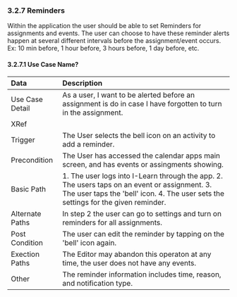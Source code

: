 ### 3.2.7 Reminders

Within the application the user should be able to set Reminders for assignments and events. The user can choose to have these reminder alerts happen at several different intervals before the assignment/event occurs. Ex: 10 min before, 1 hour before, 3 hours before, 1 day before, etc.

#### 3.2.7.1 Use Case Name?

|Data           | Description |
|:--------------|:-----------------|
|Use Case Detail| As a user, I want to be alerted before an assignment is do in case I have forgotten to turn in the assignment. |
|XRef           ||
|Trigger	| The User selects the bell icon on an activity to add a reminder.|		
|Precondition 	| The User has accessed the calendar apps main screen, and has events or assingments showing.|
|Basic Path	| 1. The user logs into I-Learn through the app. 2. The users taps on an event or assignment. 3. The user taps the 'bell' icon. 4. The user sets the settings for the given reminder.|
|Alternate Paths| In step 2 the user can go to settings and turn on reminders for all assignments.|
|Post Condition| The user can edit the reminder by tapping on the 'bell' icon again.|
|Exection Paths	| The Editor may abandon this operaton at any time, the user does not have any events.|
|Other		| The reminder information includes time, reason, and notification type.|
